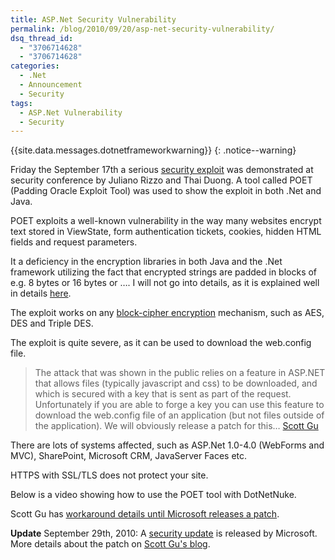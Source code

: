 ```yaml
---
title: ASP.Net Security Vulnerability
permalink: /blog/2010/09/20/asp-net-security-vulnerability/
dsq_thread_id:
  - "3706714628"
  - "3706714628"
categories:
  - .Net
  - Announcement
  - Security
tags:
  - ASP.Net Vulnerability
  - Security
---
```

{{site.data.messages.dotnetframeworkwarning}}
{: .notice--warning}

Friday the September 17th a serious [security exploit](http://www.microsoft.com/technet/security/advisory/2416728.mspx "Microsoft Security Advisory (2416728) Vulnerability in ASP.NET Could Allow Information Disclosure ") was demonstrated at security conference by Juliano Rizzo and Thai Duong. A tool called POET (Padding Oracle Exploit Tool) was used to show the exploit in both .Net and Java.

POET exploits a well-known vulnerability in the way many websites encrypt text stored in ViewState, form authentication tickets, cookies, hidden HTML fields and request parameters.

It a deficiency in the encryption libraries in both Java and the .Net framework utilizing the fact that encrypted strings are padded in blocks of e.g. 8 bytes or 16 bytes or …. I will not go into details, as it is explained well in details [here](http://www.gdssecurity.com/l/b/2010/09/14/automated-padding-oracle-attacks-with-padbuster/ "Article Automated Padding Oracle Attacks with PadBuster").

The exploit works on any [block-cipher encryption](http://en.wikipedia.org/wiki/Block_cipher "Block cipher on Wikipedia") mechanism, such as AES, DES and Triple DES.

The exploit is quite severe, as it can be used to download the web.config file.

> The attack that was shown in the public relies on a feature in ASP.NET that allows files (typically javascript and css) to be downloaded, and which is secured with a key that is sent as part of the request. Unfortunately if you are able to forge a key you can use this feature to download the web.config file of an application (but not files outside of the application). We will obviously release a patch for this… [Scott Gu](http://weblogs.asp.net/scottgu/archive/2010/09/18/important-asp-net-security-vulnerability.aspx "Comment by Scott Gu")

There are lots of systems affected, such as ASP.Net 1.0-4.0 (WebForms and MVC), SharePoint, Microsoft CRM, JavaServer Faces etc.

HTTPS with SSL/TLS does not protect your site.

Below is a video showing how to use the POET tool with DotNetNuke.

Scott Gu has [workaround details until Microsoft releases a patch](http://weblogs.asp.net/scottgu/archive/2010/09/18/important-asp-net-security-vulnerability.aspx "ASP.Net workaround").

**Update** September 29th, 2010: A [security update](http://www.microsoft.com/technet/security/bulletin/ms10-070.mspx "Microsoft Security Bulletin MS10-070 - Important") is released by Microsoft. More details about the patch on [Scott Gu's blog](http://weblogs.asp.net/scottgu/archive/2010/09/28/asp-net-security-update-now-available.aspx "Details of the ASP.NET Security Update").
